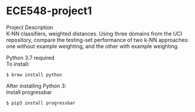 # ECE548-project1

Project Description  
K-NN classifiers, weighted distances. Using three domains from the UCI repository, compare the testing-set performance of two k-NN approaches: one without example weighting, and the other with example weighting.  
  
Python 3.7 required  
To install:
```
$ brew install python
```
  
After installing Python 3:  
Install progressbar  
```
$ pip3 install progressbar
```


